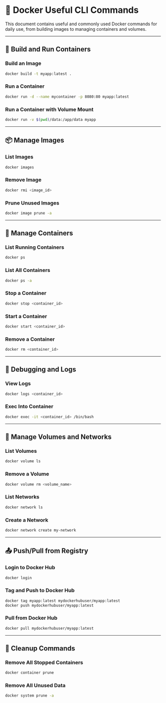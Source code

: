 # 🐳 Docker Useful CLI Commands

This document contains useful and commonly used Docker commands for daily use, from building images to managing containers and volumes.

---

## 🔧 Build and Run Containers

### Build an Image
```bash
docker build -t myapp:latest .
```

### Run a Container
```bash
docker run -d --name mycontainer -p 8080:80 myapp:latest
```

### Run a Container with Volume Mount
```bash
docker run -v $(pwd)/data:/app/data myapp
```

---

## 📦 Manage Images

### List Images
```bash
docker images
```

### Remove Image
```bash
docker rmi <image_id>
```

### Prune Unused Images
```bash
docker image prune -a
```

---

## 🚢 Manage Containers

### List Running Containers
```bash
docker ps
```

### List All Containers
```bash
docker ps -a
```

### Stop a Container
```bash
docker stop <container_id>
```

### Start a Container
```bash
docker start <container_id>
```

### Remove a Container
```bash
docker rm <container_id>
```

---

## 🧪 Debugging and Logs

### View Logs
```bash
docker logs <container_id>
```

### Exec Into Container
```bash
docker exec -it <container_id> /bin/bash
```

---

## 📂 Manage Volumes and Networks

### List Volumes
```bash
docker volume ls
```

### Remove a Volume
```bash
docker volume rm <volume_name>
```

### List Networks
```bash
docker network ls
```

### Create a Network
```bash
docker network create my-network
```

---

## 📤 Push/Pull from Registry

### Login to Docker Hub
```bash
docker login
```

### Tag and Push to Docker Hub
```bash
docker tag myapp:latest mydockerhubuser/myapp:latest
docker push mydockerhubuser/myapp:latest
```

### Pull from Docker Hub
```bash
docker pull mydockerhubuser/myapp:latest
```

---

## 🧹 Cleanup Commands

### Remove All Stopped Containers
```bash
docker container prune
```

### Remove All Unused Data
```bash
docker system prune -a
```
